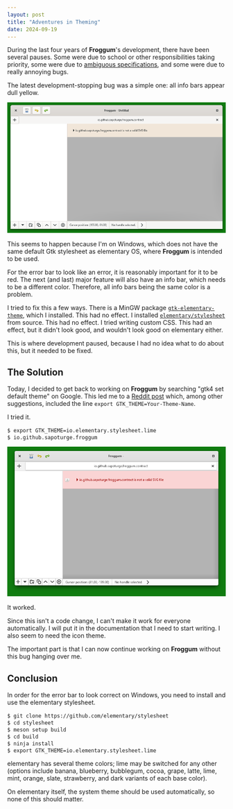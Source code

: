 ```yaml
---
layout: post
title: "Adventures in Theming"
date: 2024-09-19
---
```


During the last four years of **Froggum**'s development, there have been several pauses. Some were
due to school or other responsibilities taking priority, some were due to 
[ambiguous specifications](/2024/01/15/handles-redesign.html), and some were due to really annoying
bugs.

The latest development-stopping bug was a simple one: all info bars appear dull yellow.

![Image of Froggum with yellow info bar](/assets/images/screenshot_yellow_info_bar.png "Yes, I tried opening the Contract file in Froggum.")

This seems to happen because I'm on Windows, which does not have the same default Gtk stylesheet as
elementary OS, where **Froggum** is intended to be used. 

For the error bar to look like an error, it is reasonably important for it to be red. The next (and
last) major feature will also have an info bar, which needs to be a different color. Therefore, all
info bars being the same color is a problem.

I tried to fix this a few ways. There is a MinGW package
[`gtk-elementary-theme`](https://packages.msys2.org/base/mingw-w64-gtk-elementary-theme), which I
installed.  This had no effect. I installed
[`elementary/stylesheet`](https://github.com/elementary/stylesheet) from source. This had no
effect. I tried writing custom CSS. This had an effect, but it didn't look good, and wouldn't look
good on elementary either.

This is where development paused, because I had no idea what to do about this, but it needed to be
fixed.

## The Solution

Today, I decided to get back to working on **Froggum** by searching "gtk4 set default theme" on
Google. This led me to a
[Reddit post](https://www.reddit.com/r/archlinux/comments/1dmzi1w/how_to_use_gtk_4_themes/)
which, among other suggestions, included the line `export GTK_THEME=Your-Theme-Name`.

I tried it.

```
$ export GTK_THEME=io.elementary.stylesheet.lime
$ io.github.sapoturge.froggum
```

![Image of Froggum with pink info bar](/assets/images/screenshot_pink_info_bar.png "It's . . . pink.")

It worked.

Since this isn't a code change, I can't make it work for everyone automatically. I will put it in
the documentation that I need to start writing. I also seem to need the icon theme.

The important part is that I can now continue working on **Froggum** without this bug hanging over
me.

## Conclusion

In order for the error bar to look correct on Windows, you need to install and use the elementary
stylesheet.

```
$ git clone https://github.com/elementary/stylesheet
$ cd stylesheet
$ meson setup build
$ cd build
$ ninja install
$ export GTK_THEME=io.elementary.stylesheet.lime
```

elementary has several theme colors; lime may be switched for any other (options include banana,
blueberry, bubblegum, cocoa, grape, latte, lime, mint, orange, slate, strawberry, and dark variants
of each base color).

On elementary itself, the system theme should be used automatically, so none of this should matter.


